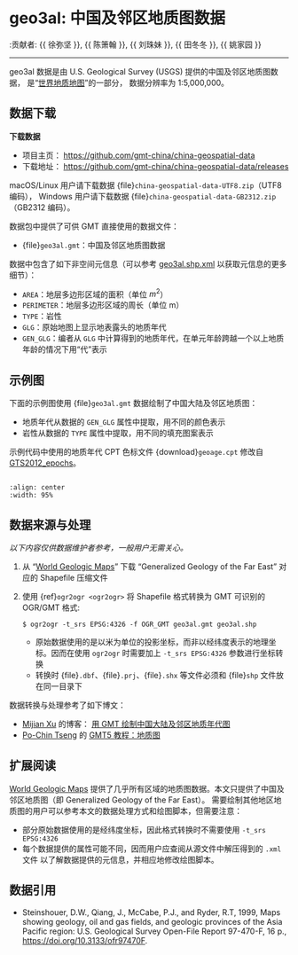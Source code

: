 # geo3al: 中国及邻区地质图数据

:贡献者: {{ 徐弥坚 }}, {{ 陈箫翰 }}, {{ 刘珠妹 }}, {{ 田冬冬 }}, {{ 姚家园 }}

---

geo3al 数据是由 U.S. Geological Survey (USGS) 提供的中国及邻区地质图数据，
是“[世界地质地图](https://certmapper.cr.usgs.gov/data/apps/world-maps/)”的一部分，
数据分辨率为 1:5,000,000。

## 数据下载

**下载数据**

- 项目主页： <https://github.com/gmt-china/china-geospatial-data>
- 下载地址： <https://github.com/gmt-china/china-geospatial-data/releases>

macOS/Linux 用户请下载数据 {file}`china-geospatial-data-UTF8.zip`（UTF8 编码），
Windows 用户请下载数据 {file}`china-geospatial-data-GB2312.zip`（GB2312 编码）。

数据包中提供了可供 GMT 直接使用的数据文件：

- {file}`geo3al.gmt`：中国及邻区地质图数据

数据中包含了如下非空间元信息（可以参考
[geo3al.shp.xml](https://www.sciencebase.gov/catalog/file/get/60abc7f9d34ea221ce51e5ee?f=__disk__8d%2Fb6%2Fc0%2F8db6c0b602ae57f8aaacfb088b6e33c4019de3e8)
以获取元信息的更多细节）：

- `AREA`：地层多边形区域的面积（单位 $m^2$）
- `PERIMETER`：地层多边形区域的周长（单位 m）
- `TYPE`：岩性
- `GLG`：原始地图上显示地表露头的地质年代
- `GEN_GLG`：编者从 `GLG` 中计算得到的地质年代，在单元年龄跨越一个以上地质年龄的情况下用“代”表示

## 示例图

下面的示例图使用 {file}`geo3al.gmt` 数据绘制了中国大陆及邻区地质图：

- 地质年代从数据的 `GEN_GLG` 属性中提取，用不同的颜色表示
- 岩性从数据的 `TYPE` 属性中提取，用不同的填充图案表示

示例代码中使用的地质年代 CPT 色标文件 {download}`geoage.cpt`
修改自 [GTS2012_epochs](http://seaviewsensing.com/pub/cpt-city/heine/GTS2012_epochs.cpt)。

```{literalinclude} geo3al.sh
```

```{image} https://user-images.githubusercontent.com/3974108/123166472-7376e080-d443-11eb-9289-d8913afed442.png
:align: center
:width: 95%
```

## 数据来源与处理

*以下内容仅供数据维护者参考，一般用户无需关心。*

1. 从 “[World Geologic Maps](https://certmapper.cr.usgs.gov/data/apps/world-maps/)”
   下载 “Generalized Geology of the Far East” 对应的 Shapefile 压缩文件

2. 使用 {ref}`ogr2ogr <ogr2ogr>` 将 Shapefile 格式转换为 GMT 可识别的 OGR/GMT 格式:

   ```
   $ ogr2ogr -t_srs EPSG:4326 -f OGR_GMT geo3al.gmt geo3al.shp
   ```

   - 原始数据使用的是以米为单位的投影坐标，而非以经纬度表示的地理坐标。因而在使用
     `ogr2ogr` 时需要加上 `-t_srs EPSG:4326` 参数进行坐标转换
   - 转换时 {file}`.dbf`、{file}`.prj`、{file}`.shx` 等文件必须和
     {file}`shp` 文件放在同一目录下

数据转换与处理参考了如下博文：

- [Mijian Xu](https://home.xumijian.me/) 的博客：
  [用 GMT 绘制中国大陆及邻区地质年代图](https://blog.xumijian.me/post/gmt-geo/)
- [Po-Chin Tseng](https://github.com/jimmytseng79) 的
  [GMT5 教程：地质图](https://jimmytseng79.github.io/GMT5_tutorials/geology_map.html)

## 扩展阅读

[World Geologic Maps](https://certmapper.cr.usgs.gov/data/apps/world-maps/)
提供了几乎所有区域的地质图数据。本文只提供了中国及邻区地质图（即 Generalized Geology of the Far East）。
需要绘制其他地区地质图的用户可以参考本文的数据处理方式和绘图脚本，但需要注意：

- 部分原始数据使用的是经纬度坐标，因此格式转换时不需要使用 `-t_srs EPSG:4326`
- 每个数据提供的属性可能不同，因而用户应查阅从源文件中解压得到的 `.xml` 文件
  以了解数据提供的元信息，并相应地修改绘图脚本。

## 数据引用

- Steinshouer, D.W., Qiang, J., McCabe, P.J., and Ryder, R.T, 1999,
  Maps showing geology, oil and gas fields, and geologic provinces of the Asia Pacific region:
  U.S. Geological Survey Open-File Report 97-470-F, 16 p.,
  <https://doi.org/10.3133/ofr97470F>.
